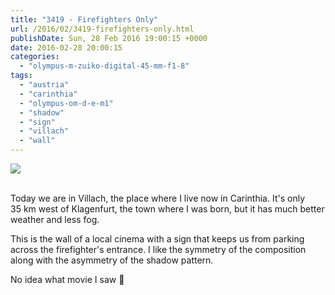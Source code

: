 ```yaml
---
title: "3419 - Firefighters Only"
url: /2016/02/3419-firefighters-only.html
publishDate: Sun, 28 Feb 2016 19:00:15 +0000
date: 2016-02-28 20:00:15
categories: 
  - "olympus-m-zuiko-digital-45-mm-f1-8"
tags: 
  - "austria"
  - "carinthia"
  - "olympus-om-d-e-m1"
  - "shadow"
  - "sign"
  - "villach"
  - "wall"
---
```

<div class="container">
<div class="center"><a target="_blank" href="https://d25zfm9zpd7gm5.cloudfront.net/1200x1200/2015/20151003_163547_lr.jpg"><img class="webfeedsFeaturedVisual" src="https://d25zfm9zpd7gm5.cloudfront.net/0600x0600/2015/20151003_163547_lr.jpg" /></a></div>
</div>
<br />

Today we are in Villach, the place where I live now in Carinthia. It's only 35&nbsp;km west of Klagenfurt, the town where I was born, but it has much better weather and less fog.

This is the wall of a local cinema with a sign that keeps us from parking across the firefighter's entrance. I like the symmetry of the composition along with the asymmetry of the shadow pattern.

No idea what movie I saw 🙂
